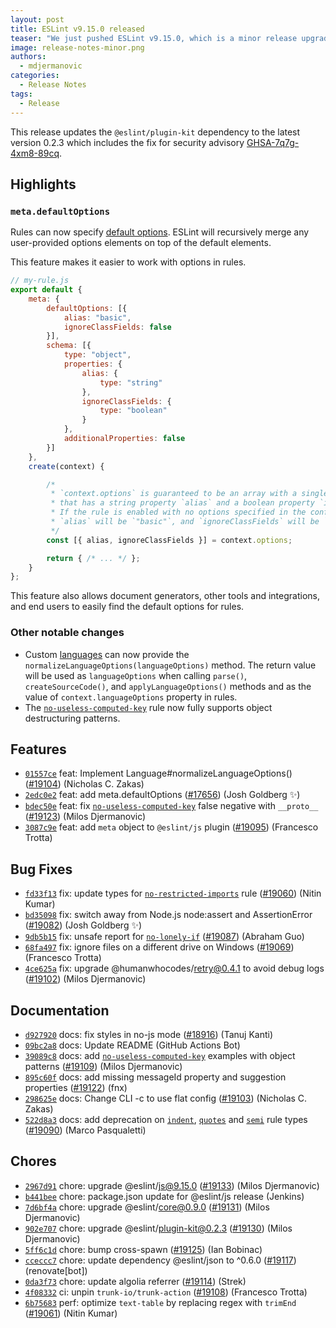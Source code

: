 ```yaml
---
layout: post
title: ESLint v9.15.0 released
teaser: "We just pushed ESLint v9.15.0, which is a minor release upgrade of ESLint. This release adds some new features and fixes several bugs found in the previous release."
image: release-notes-minor.png
authors:
  - mdjermanovic
categories:
  - Release Notes
tags:
  - Release
---
```




This release updates the `@eslint/plugin-kit` dependency to the latest version 0.2.3 which includes the fix for security advisory [GHSA-7q7g-4xm8-89cq](https://github.com/eslint/rewrite/security/advisories/GHSA-7q7g-4xm8-89cq).

## Highlights

### `meta.defaultOptions`

Rules can now specify [default options](/docs/latest/extend/custom-rules#option-defaults). ESLint will recursively merge any user-provided options elements on top of the default elements.

This feature makes it easier to work with options in rules.

```js
// my-rule.js
export default {
    meta: {
        defaultOptions: [{
            alias: "basic",
            ignoreClassFields: false
        }],
        schema: [{
            type: "object",
            properties: {
                alias: {
                    type: "string"
                },
                ignoreClassFields: {
                    type: "boolean"
                }
            },
            additionalProperties: false
        }]
    },
    create(context) {

        /*
         * `context.options` is guaranteed to be an array with a single object
         * that has a string property `alias` and a boolean property `ignoreClassFields`.
         * If the rule is enabled with no options specified in the configuration file,
         * `alias` will be `"basic"`, and `ignoreClassFields` will be `false`.
         */
        const [{ alias, ignoreClassFields }] = context.options;

        return { /* ... */ };
    }
};
```

This feature also allows document generators, other tools and integrations, and end users to easily find the default options for rules.

### Other notable changes

* Custom [languages](/docs/latest/extend/languages) can now provide the `normalizeLanguageOptions(languageOptions)` method. The return value will be used as `languageOptions` when calling `parse()`, `createSourceCode()`, and `applyLanguageOptions()` methods and as the value of `context.languageOptions` property in rules.
* The [`no-useless-computed-key`](/docs/latest/rules/no-useless-computed-key) rule now fully supports object destructuring patterns.




## Features


* [`01557ce`](https://github.com/eslint/eslint/commit/01557cec24203be72222858a3912da0a474ac75c) feat: Implement Language#normalizeLanguageOptions() ([#19104](https://github.com/eslint/eslint/issues/19104)) (Nicholas C. Zakas)
* [`2edc0e2`](https://github.com/eslint/eslint/commit/2edc0e2bdc40c4a6da8d526c82c0b6c582bae419) feat: add meta.defaultOptions ([#17656](https://github.com/eslint/eslint/issues/17656)) (Josh Goldberg ✨)
* [`bdec50e`](https://github.com/eslint/eslint/commit/bdec50e91baf9d5eefa07d97d2059fdebb53cdaa) feat: fix [`no-useless-computed-key`](/docs/rules/no-useless-computed-key) false negative with `__proto__` ([#19123](https://github.com/eslint/eslint/issues/19123)) (Milos Djermanovic)
* [`3087c9e`](https://github.com/eslint/eslint/commit/3087c9e95094cad1354aca2e4ae48c7bd2381184) feat: add `meta` object to `@eslint/js` plugin ([#19095](https://github.com/eslint/eslint/issues/19095)) (Francesco Trotta)






## Bug Fixes


* [`fd33f13`](https://github.com/eslint/eslint/commit/fd33f1315ac59b1b3828dbab8e1e056a1585eff0) fix: update types for [`no-restricted-imports`](/docs/rules/no-restricted-imports) rule ([#19060](https://github.com/eslint/eslint/issues/19060)) (Nitin Kumar)
* [`bd35098`](https://github.com/eslint/eslint/commit/bd35098f5b949ecb83e8c7e287524b28b2a3dd71) fix: switch away from Node.js node:assert and AssertionError ([#19082](https://github.com/eslint/eslint/issues/19082)) (Josh Goldberg ✨)
* [`9db5b15`](https://github.com/eslint/eslint/commit/9db5b152c325a930130d49ca967013471c3ba0dc) fix: unsafe report for [`no-lonely-if`](/docs/rules/no-lonely-if) ([#19087](https://github.com/eslint/eslint/issues/19087)) (Abraham Guo)
* [`68fa497`](https://github.com/eslint/eslint/commit/68fa497f6a11f1738dce85bb2bdd7a5f8b9f5d6d) fix: ignore files on a different drive on Windows ([#19069](https://github.com/eslint/eslint/issues/19069)) (Francesco Trotta)
* [`4ce625a`](https://github.com/eslint/eslint/commit/4ce625a230778a41b856162df9ebcc57c25cc103) fix: upgrade @humanwhocodes/retry@0.4.1 to avoid debug logs ([#19102](https://github.com/eslint/eslint/issues/19102)) (Milos Djermanovic)




## Documentation


* [`d927920`](https://github.com/eslint/eslint/commit/d9279202e7d15452e44adf38451d33d4aaad3bd4) docs: fix styles in no-js mode ([#18916](https://github.com/eslint/eslint/issues/18916)) (Tanuj Kanti)
* [`09bc2a8`](https://github.com/eslint/eslint/commit/09bc2a88c00aa9a93c7de505795fc4e85b2e6357) docs: Update README (GitHub Actions Bot)
* [`39089c8`](https://github.com/eslint/eslint/commit/39089c80a7af09494fce86a6574bf012cbe46d10) docs: add [`no-useless-computed-key`](/docs/rules/no-useless-computed-key) examples with object patterns ([#19109](https://github.com/eslint/eslint/issues/19109)) (Milos Djermanovic)
* [`895c60f`](https://github.com/eslint/eslint/commit/895c60f7fe09f59df1e9490006220d3ec4b9d5b0) docs: add missing messageId property and suggestion properties ([#19122](https://github.com/eslint/eslint/issues/19122)) (fnx)
* [`298625e`](https://github.com/eslint/eslint/commit/298625eb65dc00bfa0a877ea46faada22021c23e) docs: Change CLI -c to use flat config ([#19103](https://github.com/eslint/eslint/issues/19103)) (Nicholas C. Zakas)
* [`522d8a3`](https://github.com/eslint/eslint/commit/522d8a32f326c52886c531f43cf6a1ff15af8286) docs: add deprecation on [`indent`](/docs/rules/indent), [`quotes`](/docs/rules/quotes) and [`semi`](/docs/rules/semi) rule types ([#19090](https://github.com/eslint/eslint/issues/19090)) (Marco Pasqualetti)








## Chores


* [`2967d91`](https://github.com/eslint/eslint/commit/2967d91037ad670ea3a67fdb9c171b60d9af138b) chore: upgrade @eslint/js@9.15.0 ([#19133](https://github.com/eslint/eslint/issues/19133)) (Milos Djermanovic)
* [`b441bee`](https://github.com/eslint/eslint/commit/b441bee6ad9807fef614bd071e6bd3e8b3307b2d) chore: package.json update for @eslint/js release (Jenkins)
* [`7d6bf4a`](https://github.com/eslint/eslint/commit/7d6bf4a250f97d8ff1e2606e3d769e016a32f45b) chore: upgrade @eslint/core@0.9.0 ([#19131](https://github.com/eslint/eslint/issues/19131)) (Milos Djermanovic)
* [`902e707`](https://github.com/eslint/eslint/commit/902e70713de1ab67ede9ef8a3836fd2d09a759e5) chore: upgrade @eslint/plugin-kit@0.2.3 ([#19130](https://github.com/eslint/eslint/issues/19130)) (Milos Djermanovic)
* [`5ff6c1d`](https://github.com/eslint/eslint/commit/5ff6c1dd09f32b56c05ab97f328741fc8ffb1f64) chore: bump cross-spawn ([#19125](https://github.com/eslint/eslint/issues/19125)) (Ian Bobinac)
* [`cceccc7`](https://github.com/eslint/eslint/commit/cceccc771631011e04b37122b990205f0e8b6925) chore: update dependency @eslint/json to ^0.6.0 ([#19117](https://github.com/eslint/eslint/issues/19117)) (renovate[bot])
* [`0da3f73`](https://github.com/eslint/eslint/commit/0da3f732fe1776f8f79dac829b2cab4cedd4b6d8) chore: update algolia referrer ([#19114](https://github.com/eslint/eslint/issues/19114)) (Strek)
* [`4f08332`](https://github.com/eslint/eslint/commit/4f08332ac03e51002f8de6da5c5a362608205437) ci: unpin `trunk-io/trunk-action` ([#19108](https://github.com/eslint/eslint/issues/19108)) (Francesco Trotta)
* [`6b75683`](https://github.com/eslint/eslint/commit/6b75683b47c346faaeb6c1dac8e168d64338c7b3) perf: optimize `text-table` by replacing regex with `trimEnd` ([#19061](https://github.com/eslint/eslint/issues/19061)) (Nitin Kumar)


